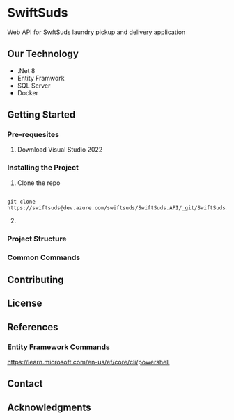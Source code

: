 # SwiftSuds

Web API for SwftSuds laundry pickup and delivery application

## Our Technology

* .Net 8
* Entity Framwork
* SQL Server
* Docker

## Getting Started

### Pre-requesites

1. Download Visual Studio 2022

### Installing the Project


1. Clone the repo 

```

git clone https://swiftsuds@dev.azure.com/swiftsuds/SwiftSuds.API/_git/SwiftSuds.API

```

2. 


### Project Structure


### Common Commands


## Contributing

## License

## References

### Entity Framework Commands

https://learn.microsoft.com/en-us/ef/core/cli/powershell

## Contact

## Acknowledgments